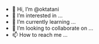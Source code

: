 - 👋 Hi, I’m @oktatani
- 👀 I’m interested in ...
- 🌱 I’m currently learning ...
- 💞️ I’m looking to collaborate on ...
- 📫 How to reach me ...

<!---
oktatani/oktatani is a ✨ special ✨ repository because its `README.md` (this file) appears on your GitHub profile.
You can click the Preview link to take a look at your changes.
--->
